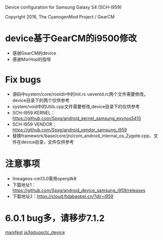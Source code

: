 Device configuration for Samsung Galaxy S4 (SCH-I959)

Copyright 2016, The CyanogenMod Project / GearCM

# device基于GearCM的i9500修改
* 感谢GearCM的device
* 感谢MorHop的指导

# Fix bugs
* 源码中system/core/rootdir中的init.rc ueventd.rc两个文件需要修改，device目录下的两个仅供参考
* system/void中的Utils.cpp文件需要修改,device目录下的仅供参考
* SCH-I959 KERNEL：https://github.com/Spxg/android_kernel_samsung_exynos5410
* SCH-I959 VENDOR：https://github.com/Spxg/android_vendor_samsung_i959
* 替换framework/base/core/jni/com_android_internal_os_Zygote.cpp，文件在device目录，文件仅供参考

# 注意事项
* lineageos-cm13.0需用openjdk8
* 下载地址1：https://github.com/Spxg/android_device_samsung_i959/releases
* 下载地址2：https://cloud.ftdabaobei.cn/?dir=i959

# 6.0.1 bug多，请移步7.1.2
[manifest](https://github.com/Spxg/manifest)
[ja3gduosctc_device](https://github.com/Pohrom/android_device_samsung_ja3gduosctc)
